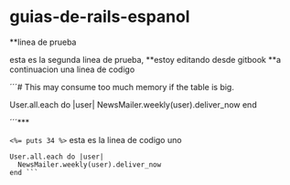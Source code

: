 # guias-de-rails-espanol

\*\*linea de prueba



esta es la segunda linea de prueba, **estoy editando desde gitbook **a continuacion una linea de codigo

´´´\# This may consume too much memory if the table is big.

User.all.each do \|user\| NewsMailer.weekly\(user\).deliver\_now end

´´´***

`<%= puts 34 %>` esta es la linea de codigo uno

``` # This may consume too much memory if the table is big.
User.all.each do |user|
  NewsMailer.weekly(user).deliver_now
end ```
